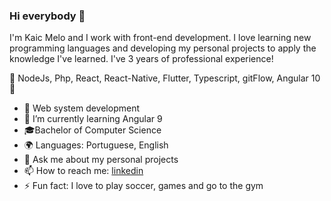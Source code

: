 ### Hi everybody 👋

I'm Kaic Melo and I work with front-end development.
I love learning new programming languages and developing my personal projects to apply the knowledge I've learned. I've 3 years of professional experience!

🤎 NodeJs, Php, React, React-Native, Flutter, Typescript, gitFlow, Angular 10 🤎

- 🔭 Web system development
- 🌱 I’m currently learning Angular 9
- 🎓Bachelor of Computer Science
- 🌍 Languages: Portuguese, English
- 💬 Ask me about my personal projects
- 📫 How to reach me: <a href="https://www.linkedin.com/in/kaicmelo7" target="blank">linkedin</a>
- ⚡ Fun fact: I love to play soccer, games and go to the gym
